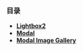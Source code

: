 ### 目录
- [**Lightbox2**](https://github.com/SinsamutQ/fontend/tree/main/Lightbox2)
- [**Modal**](https://github.com/SinsamutQ/fontend/blob/main/modal.md)
- [**Modal Image Gallery**](https://github.com/SinsamutQ/fontend/blob/main/modalGallery.md)

